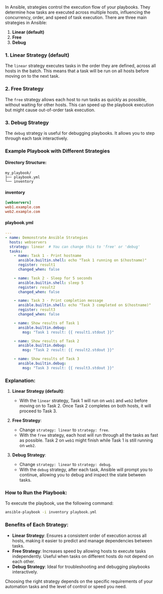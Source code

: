 In Ansible, strategies control the execution flow of your playbooks. They determine how tasks are executed across multiple hosts, influencing the concurrency, order, and speed of task execution. There are three main strategies in Ansible:

1. **Linear (default)**
2. **Free**
3. **Debug**

### 1. Linear Strategy (default)
The `linear` strategy executes tasks in the order they are defined, across all hosts in the batch. This means that a task will be run on all hosts before moving on to the next task.

### 2. Free Strategy
The `free` strategy allows each host to run tasks as quickly as possible, without waiting for other hosts. This can speed up the playbook execution but might cause out-of-order task execution.

### 3. Debug Strategy
The `debug` strategy is useful for debugging playbooks. It allows you to step through each task interactively.

### Example Playbook with Different Strategies

#### Directory Structure:
```plaintext
my_playbook/
├── playbook.yml
└── inventory
```

#### inventory
```ini
[webservers]
web1.example.com
web2.example.com
```

#### playbook.yml

```yaml
---
- name: Demonstrate Ansible Strategies
  hosts: webservers
  strategy: linear  # You can change this to 'free' or 'debug'
  tasks:
    - name: Task 1 - Print hostname
      ansible.builtin.shell: echo "Task 1 running on $(hostname)"
      register: result1
      changed_when: false

    - name: Task 2 - Sleep for 5 seconds
      ansible.builtin.shell: sleep 5
      register: result2
      changed_when: false

    - name: Task 3 - Print completion message
      ansible.builtin.shell: echo "Task 3 completed on $(hostname)"
      register: result3
      changed_when: false

    - name: Show results of Task 1
      ansible.builtin.debug:
        msg: "Task 1 result: {{ result1.stdout }}"

    - name: Show results of Task 2
      ansible.builtin.debug:
        msg: "Task 2 result: {{ result2.stdout }}"

    - name: Show results of Task 3
      ansible.builtin.debug:
        msg: "Task 3 result: {{ result3.stdout }}"
```

### Explanation:

1. **Linear Strategy (default)**:
   - With the `linear` strategy, Task 1 will run on `web1` and `web2` before moving on to Task 2. Once Task 2 completes on both hosts, it will proceed to Task 3.

2. **Free Strategy**:
   - Change `strategy: linear` to `strategy: free`.
   - With the `free` strategy, each host will run through all the tasks as fast as possible. Task 2 on `web1` might finish while Task 1 is still running on `web2`.

3. **Debug Strategy**:
   - Change `strategy: linear` to `strategy: debug`.
   - With the `debug` strategy, after each task, Ansible will prompt you to continue, allowing you to debug and inspect the state between tasks.

### How to Run the Playbook:

To execute the playbook, use the following command:

```sh
ansible-playbook -i inventory playbook.yml
```

### Benefits of Each Strategy:

- **Linear Strategy**: Ensures a consistent order of execution across all hosts, making it easier to predict and manage dependencies between tasks.
- **Free Strategy**: Increases speed by allowing hosts to execute tasks independently. Useful when tasks on different hosts do not depend on each other.
- **Debug Strategy**: Ideal for troubleshooting and debugging playbooks interactively.

Choosing the right strategy depends on the specific requirements of your automation tasks and the level of control or speed you need.
